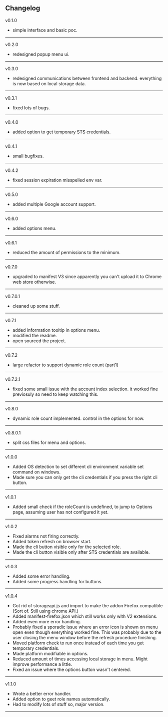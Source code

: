 ## Changelog
v0.1.0   
- simple interface and basic poc.  
___   
v0.2.0   
- redesigned popup menu ui.  
___   
v0.3.0   
- redesigned communications between frontend and backend. everything is now based on local storage data.  
___   
v0.3.1   
- fixed lots of bugs.  
___   
v0.4.0   
- added option to get temporary STS credentials.  
___   
v0.4.1   
- small bugfixes.  
___   
v0.4.2   
- fixed session expiration misspelled env var.
___     
v0.5.0   
- added multiple Google account support.  
___   
v0.6.0   
- added options menu.
___   
v0.6.1   
- reduced the amount of permissions to the minimum.  
___   
v0.7.0   
- upgraded to manifest V3 since apparently you can't upload it to Chrome web store otherwise.  
___   
v0.7.0.1 
- cleaned up some stuff.  
___   
v0.7.1   
- added information tooltip in options menu.
- modified the readme.
- open sourced the project.  
___   
v0.7.2   
- large refactor to support dynamic role count (part1)  
___   
v0.7.2.1 
- fixed some small issue with the account index selection. it worked fine previosuly so need to keep watching this.  
___   
v0.8.0   
- dynamic role count implemented. control in the options for now.  
___   
v0.8.0.1 
- split css files for menu and options.  
___  
v1.0.0  
- Added OS detection to set different cli environment variable set command on windows.  
- Made sure you can only get the cli credentials if you press the right cli button.  
___

v1.0.1  
- Added small check if the roleCount is undefined, to jump to Options page, assuming user has not configured it yet.  
___
v1.0.2
- Fixed alarms not firing correctly.  
- Added token refresh on browser start.  
- Made the cli button visible only for the selected role.  
- Made the cli button visible only after STS credentials are available.  
___
v1.0.3
- Added some error handling.  
- Added some progress handling for buttons.  
___
v1.0.4
- Got rid of storageapi.js and import to make the addon Firefox compatible (Sort of. Still using chrome API.)
- Added manifest-firefox.json which still works only with V2 extensions.
- Added even more error handling.
- Probably fixed a sporadic issue where an error icon is shown on menu open even though everything worked fine. This was probably due to the user closing the menu window before the refresh procedure finishing. 
- Moved platform check to run once instead of each time you get temporary credentials.
- Made platform modifiable in options.
- Reduced amount of times accessing local storage in menu. Might improve performance a little.  
- Fixed an issue where the options button wasn't centered.
___
v1.1.0
- Wrote a better error handler.
- Added option to geet role names automatically.
- Had to modify lots of stuff so, major version.
___
